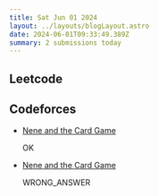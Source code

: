 ```yaml
---
title: Sat Jun 01 2024
layout: ../layouts/blogLayout.astro
date: 2024-06-01T09:33:49.389Z
summary: 2 submissions today
---
```


## Leetcode

<ul>
    
</ul>

## Codeforces

<ul>
    <li>
    <div class="flex flex-col md:flex-row md:justify-between">
    <a href="https://codeforces.com/contest/1956/problem/B" class="text-blue-600 underline underline-offset-4" target="_blank"> Nene and the Card Game </a>
    <p> OK </p>
    </div>
    </li><li>
    <div class="flex flex-col md:flex-row md:justify-between">
    <a href="https://codeforces.com/contest/1956/problem/B" class="text-blue-600 underline underline-offset-4" target="_blank"> Nene and the Card Game </a>
    <p> WRONG_ANSWER </p>
    </div>
    </li>
</ul>